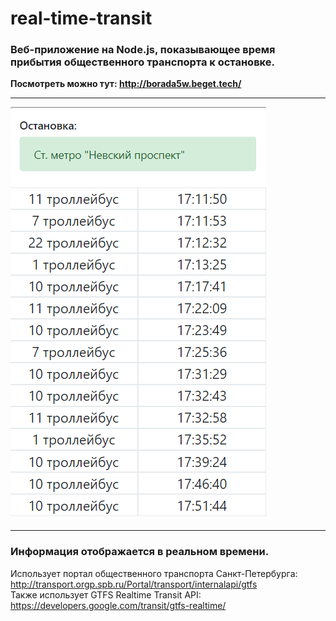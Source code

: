 # real-time-transit
### Веб-приложение на Node.js, показывающее время прибытия общественного транспорта к остановке.
**Посмотреть можно тут: http://borada5w.beget.tech/**   
***
![Скриншот работы скрипта](screenshot.png "Скриншот работы скрипта")
***
### Информация отображается в реальном времени.

Использует портал общественного транспорта Санкт-Петербурга:   
http://transport.orgp.spb.ru/Portal/transport/internalapi/gtfs   
Также использует GTFS Realtime Transit API:   
https://developers.google.com/transit/gtfs-realtime/
